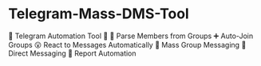 # Telegram-Mass-DMS-Tool
🚀 Telegram Automation Tool 🔐  👥 Parse Members from Groups ➕ Auto-Join Groups 😮 React to Messages Automatically 📢 Mass Group Messaging 📩 Direct Messaging 🚫 Report Automation
